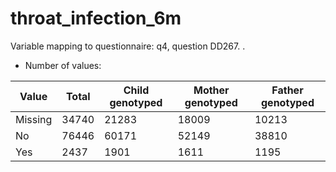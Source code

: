 # throat_infection_6m
Variable mapping to questionnaire: q4, question DD267.
.
- Number of values:

| Value | Total | Child genotyped | Mother genotyped | Father genotyped |
| ----- | ----- | --------------- | ---------------- | ---------------- |
| Missing | 34740 | 21283 | 18009 | 10213 |
| No | 76446 | 60171 | 52149 |38810 |
| Yes | 2437 | 1901 | 1611 |1195 |



